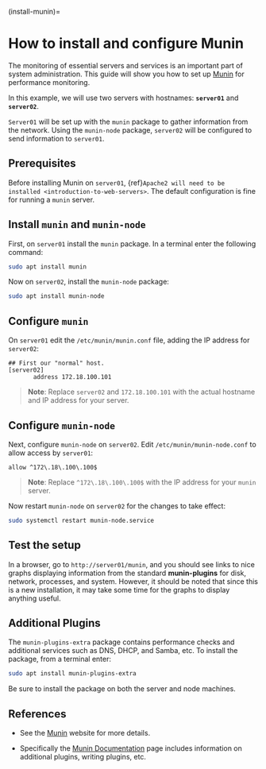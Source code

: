 (install-munin)=
# How to install and configure Munin

The monitoring of essential servers and services is an important part of system administration. This guide will show you how to set up [Munin](https://munin-monitoring.org/) for performance monitoring.

In this example, we will use two servers with hostnames: **`server01`** and **`server02`**. 

`Server01` will be set up with the `munin` package to gather information from the network. Using the `munin-node` package, `server02` will be configured to send information to `server01`.

## Prerequisites

Before installing Munin on `server01`, {ref}`Apache2 will need to be installed <introduction-to-web-servers>`. The default configuration is fine for running a `munin` server.

## Install `munin` and `munin-node`

First, on `server01` install the `munin` package. In a terminal enter the following command:

```bash
sudo apt install munin
```

Now on `server02`, install the `munin-node` package:

```bash
sudo apt install munin-node
```

## Configure `munin`

On `server01` edit the `/etc/munin/munin.conf` file, adding the IP address for `server02`:

```text
## First our "normal" host.
[server02]
       address 172.18.100.101
```

> **Note**:
> Replace `server02` and `172.18.100.101` with the actual hostname and IP address for your server.

## Configure `munin-node`

Next, configure `munin-node` on `server02`. Edit `/etc/munin/munin-node.conf` to allow access by `server01`:

```text
allow ^172\.18\.100\.100$
```

> **Note**:
> Replace `^172\.18\.100\.100$` with the IP address for your `munin` server.

Now restart `munin-node` on `server02` for the changes to take effect:

```bash
sudo systemctl restart munin-node.service
```

## Test the setup

In a browser, go to `http://server01/munin`, and you should see links to nice graphs displaying information from the standard **munin-plugins** for disk, network, processes, and system. However, it should be noted that since this is a new installation, it may take some time for the graphs to display anything useful.


## Additional Plugins

The `munin-plugins-extra` package contains performance checks and additional services such as DNS, DHCP, and Samba, etc. To install the package, from a terminal enter:

```bash
sudo apt install munin-plugins-extra
```

Be sure to install the package on both the server and node machines.

## References

- See the [Munin](https://munin-monitoring.org/) website for more details.

- Specifically the [Munin Documentation](https://munin.readthedocs.io/en/latest/) page includes information on additional plugins, writing plugins, etc.
